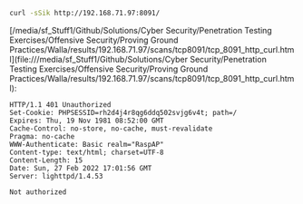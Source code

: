 ```bash
curl -sSik http://192.168.71.97:8091/
```

[/media/sf_Stuff1/Github/Solutions/Cyber Security/Penetration Testing Exercises/Offensive Security/Proving Ground Practices/Walla/results/192.168.71.97/scans/tcp8091/tcp_8091_http_curl.html](file:///media/sf_Stuff1/Github/Solutions/Cyber Security/Penetration Testing Exercises/Offensive Security/Proving Ground Practices/Walla/results/192.168.71.97/scans/tcp8091/tcp_8091_http_curl.html):

```
HTTP/1.1 401 Unauthorized
Set-Cookie: PHPSESSID=rh2d4j4r8qg6ddq502svjg6v4t; path=/
Expires: Thu, 19 Nov 1981 08:52:00 GMT
Cache-Control: no-store, no-cache, must-revalidate
Pragma: no-cache
WWW-Authenticate: Basic realm="RaspAP"
Content-type: text/html; charset=UTF-8
Content-Length: 15
Date: Sun, 27 Feb 2022 17:01:56 GMT
Server: lighttpd/1.4.53

Not authorized

```

